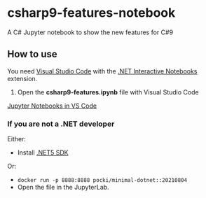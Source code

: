# csharp9-features-notebook
A C# Jupyter notebook to show the new features for C#9

## How to use
You need [Visual Studio Code](https://code.visualstudio.com/) with the [.NET Interactive Notebooks](https://marketplace.visualstudio.com/items?itemName=ms-dotnettools.dotnet-interactive-vscode) extension.

1. Open the **csharp9-features.ipynb** file with Visual Studio Code

[Jupyter Notebooks in VS Code](https://code.visualstudio.com/docs/datascience/jupyter-notebooks)

### If you are not a .NET developer
Either:
- Install [.NET5 SDK](https://dotnet.microsoft.com/en-us/download/dotnet/5.0)

Or:
- `docker run -p 8888:8888 pocki/minimal-dotnet::20210804`
- Open the file in the JupyterLab.